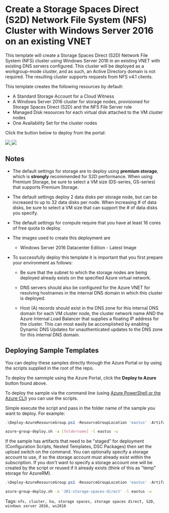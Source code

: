 # Create a Storage Spaces Direct (S2D) Network File System (NFS) Cluster with Windows Server 2016 on an existing VNET
This template will create a Storage Spaces Direct (S2D) Network File System (NFS) cluster using Windows Server 2016 in an existing VNET with existing DNS servers configured.  This cluster will be deployed as a workgroup-mode cluster, and as such, an Active Directory domain is not required.  The resulting cluster supports requests from NFS v4.1 clients.

This template creates the following resources by default:

+   A Standard Storage Account for a Cloud Witness
+	A Windows Server 2016 cluster for storage nodes, provisioned for Storage Spaces Direct (S2D) and the NFS File Server role
+   Managed Disk resources for each virtual disk attached to the VM cluster nodes
+	One Availability Set for the cluster nodes

Click the button below to deploy from the portal:

<a href="https://portal.azure.com/#create/Microsoft.Template/uri/https%3A%2F%2Fraw.githubusercontent.com%2Frobotechredmond%2F301-nfs-storage-spaces-direct-md%2Fmaster%2Fazuredeploy.json" target="_blank">
    <img src="http://azuredeploy.net/deploybutton.png"/>
</a>
<a href="http://armviz.io/#/?load=https%3A%2F%2Fraw.githubusercontent.com%2Frobotechredmond%2F301-nfs-storage-spaces-direct-md%2Fmaster%2Fazuredeploy.json" target="_blank">
    <img src="http://armviz.io/visualizebutton.png"/>
</a>

## Notes

+	The default settings for storage are to deploy using **premium storage**, which is **strongly** recommended for S2D performance.  When using Premium Storage, be sure to select a VM size (DS-series, GS-series) that supports Premium Storage.

+   The default settings deploy 2 data disks per storage node, but can be increased to up to 32 data disks per node.  When increasing # of data disks, be sure to select a VM size that can support the # of data disks you specify.

+ 	The default settings for compute require that you have at least 16 cores of free quota to deploy.

+ 	The images used to create this deployment are
	+ 	Windows Server 2016 Datacenter Edition - Latest Image

+	To successfully deploy this template it is important that you first prepare your environment as follows:

    +   Be sure that the subnet to which the storage nodes are being deployed already exists on the specified Azure virtual network.

    +   DNS servers should also be configured for the Azure VNET for resolving hostnames in the internal DNS domain in which this cluster is deployed.  
    
    +   Host (A) records should exist in the DNS zone for this internal DNS domain for each VM cluster node, the cluster network name AND the Azure Internal Load Balancer that supplies a floating IP address for the cluster.  This can most easily be accomplished by enabling Dynamic DNS Updates for unauthenticated updates to the DNS zone for this internal DNS domain.
    
## Deploying Sample Templates

You can deploy these samples directly through the Azure Portal or by using the scripts supplied in the root of the repo.

To deploy the sammple using the Azure Portal, click the **Deploy to Azure** button found above.

To deploy the sample via the command line (using [Azure PowerShell or the Azure CLI](https://azure.microsoft.com/en-us/downloads/)) you can use the scripts.

Simple execute the script and pass in the folder name of the sample you want to deploy.  For example:

```PowerShell
.\Deploy-AzureResourceGroup.ps1 -ResourceGroupLocation 'eastus' -ArtifactsStagingDirectory '[foldername]'
```
```bash
azure-group-deploy.sh -a [foldername] -l eastus -u
```
If the sample has artifacts that need to be "staged" for deployment (Configuration Scripts, Nested Templates, DSC Packages) then set the upload switch on the command.
You can optionally specify a storage account to use, if so the storage account must already exist within the subscription.  If you don't want to specify a storage account
one will be created by the script or reused if it already exists (think of this as "temp" storage for AzureRM).

```PowerShell
.\Deploy-AzureResourceGroup.ps1 -ResourceGroupLocation 'eastus' -ArtifactsStagingDirectory '301-storage-spaces-direct' -UploadArtifacts 
```
```bash
azure-group-deploy.sh -a '301-storage-spaces-direct' -l eastus -u
```

Tags: ``nfs, cluster, ha, storage spaces, storage spaces direct, S2D, windows server 2016, ws2016``
